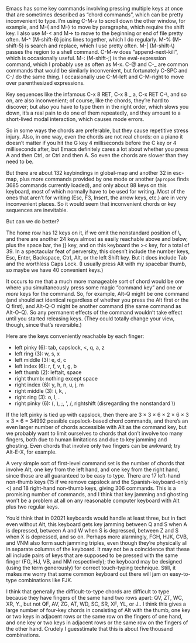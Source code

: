 Emacs has some key commands involving pressing multiple keys at once
that are sometimes described as “chord commands”, which can be pretty
inconvenient to type.  I’m using C-M-v to scroll down the other
window, for example, and M-{ and M-} to move by paragraphs, which
require the shift key.  I also use M-< and M-> to move to the
beginning or end of file pretty often.  M-^ (M-shift-6) joins lines
together, which I do regularly.  M-% (M-shift-5) is search and
replace, which I use pretty often.  M-| (M-shift-\\) passes the region
to a shell command.  C-M-w does “append-next-kill”, which is
occasionally useful.  M-: (M-shift-;) is the eval-expression command,
which I probably use as often as M-x.  C-@ and C-_ are common commands
that would be similarly inconvenient, but fortunately C-SPC and C-/ do
the same thing.  I occasionally use C-M-left and C-M-right to move
over parenthesized expressions.

Key sequences like the infamous C-x 8 RET, C-x 8 _ a, C-x RET C-\\,
and so on, are also inconvenient; of course, like the chords, they’re
hard to discover; but also you have to type them in the right order,
which slows you down, it’s a real pain to do one of them repeatedly,
and they amount to a short-lived modal interaction, which causes mode
errors.

So in some ways the chords are preferable, but they cause repetitive
stress injury.  Also, in one way, even the chords are not real chords:
on a piano it doesn’t matter if you hit the G key 4 milliseconds
before the C key or 4 milliseconds after, but Emacs definitely cares a
lot about whether you press A and then Ctrl, or Ctrl and then A.  So
even the chords are slower than they need to be.

But there are about 132 keybindings in global-map and another 32 in
esc-map, plus more commands provided by one mode or another (`apropos`
finds 3685 commands currently loaded), and only about 88 keys on this
keyboard, most of which normally have to be used for writing.  Most of
the ones that aren’t for writing (Esc, F3, Insert, the arrow keys,
etc.) are in very inconvenient places.  So it would seem that
inconvenient chords or key sequences are inevitable.

But can we do better?

The home row has 12 keys on it, if we omit the nonstandard position of
\\, and there are another 24 keys almost as easily reachable above and
below, plus the space bar, the )} key, and on this keyboard the ><
key, for a total of 39.  In a spectacular feat of perversity, this
doesn’t include the number keys, Esc, Enter, Backspace, Ctrl, Alt, or
the left Shift key.  But it does include Tab and the worthless Caps
Lock.  (I usually press Alt with my spacebar thumb, so maybe we have
40 convenient keys.)

It occurs to me that a much more manageable sort of chord would be one
where you simultaneously press some magic “command key” and one *or
more* keys for the command.  So, for example, Alt-Q might be one
command (and should act identical regardless of whether you press the
Alt first or the Q first), and Alt-Q-O might be another command (the
same command as Alt-O-Q).  So any permanent effects of the command
wouldn’t take effect until you started releasing keys.  (They could
totally change your view, though, since that’s reversible.)

Here are the keys conveniently reachable by each finger:

- left pinky (6): tab, capslock, <, q, a, z
- left ring (3): w, s, x
- left middle (3): e, d, c
- left index (6): r, f, v, t, g, b
- left thumb (2): leftalt, space
- right thumb: nothing except space
- right index (6): y, h, n, u, j, m
- right middle (3): i, k, ,
- right ring (3): o, l, .
- right pinky (6): (, ), ;, ', /, rightshift (disregarding the nonstandard \\)

If the left pinky is tied up with capslock, then there are 3 × 3 × 6 ×
2 × 6 × 3 × 3 × 6 = 34992 possible capslock-based chord commands, and
there’s an even larger number of chords accessible with Alt as the
command key, but we probably want to limit ourselves to chords that
don’t involve too many fingers, both due to human limitations and due
to key jamming and ghosting.  Even chords that involve only two
fingers can be awkward; try Alt-E-X, for example.

A very simple sort of first-level command set is the number of chords
that involve Alt, one key from the left hand, and one key from the
right hand, since those are all guaranteed to be easy to type.  There
are 17 left-hand non-thumb keys (15 if we remove capslock and the
Spanish-keyboard-only <) and 18 right-hand non-thumb keys, giving 306
commands.  This is a promising number of commands, and I think that
key jamming and ghosting won’t be a problem at all on any reasonable
computer keyboard with Alt plus two regular keys.

You’d think that in 02021 keyboards would handle at least three, but
in fact even without Alt, this keyboard gets key jamming between Q and
S when A is depressed, between A and W when S is depressed, between Z
and S when X is depressed, and so on.  Perhaps more alarmingly, FGH,
HJK, CVB, and VNM also form such jamming triples, even though they’re
physically all in separate columns of the keyboard.  It may not be a
coincidence that these all include pairs of keys that are supposed to
be pressed with the same finger (FG, HJ, VB, and NM respectively); the
keyboard may be designed (using the term generously) for correct
touch-typing technique.  Still, it makes me worry that some common
keyboard out there will jam on easy-to-type combinations like FJK.

I think that generally the difficult-to-type chords are difficult to
type because they have fingers of the same hand two rows apart: QV,
ZT, WC, XR, Y., but not QF, AV, ZG, AT, WD, SC, SR, XF, YL, or J..  I
think this gives a large number of four-key chords in consisting of
Alt with the thumb, one key or two keys in adjacent rows or the same
row on the fingers of one hand, and one key or two keys in adjacent
rows or the same row on the fingers of the other hand.  Crudely I
guesstimate that this is about five thousand combinations.
